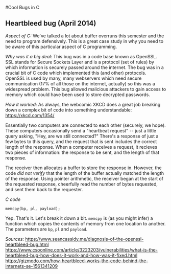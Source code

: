 #Cool Bugs in C

## Heartbleed bug (April 2014)

*Aspect of C:* We've talked a lot about buffer overruns this semester and the need to program defensively.  This is a great case study in why you need to be aware of this particular aspect of C programming.

*Why was it a big deal*: 
This bug was in a code base known as OpenSSL.  SSL stands for Secure Sockets Layer and is a protocol (set of rules) by which information is securely passed around the internet.  The bug was in a crucial bit of C code which implemented this (and other) protocols.  OpenSSL is used by many, many webservers which need secure communication (17% of all those on the internet, actually) so this was a widespread problem.  This bug allowed malicious attackers to gain access to memory which could have been used to store decrypted passwords.

*How it worked:*
As always, the webcomic XKCD does a great job breaking down a complex bit of code into something understandable:
https://xkcd.com/1354/

Essentially two computers are connected to each other (securely, we hope).  These computers occasionally send a "heartbeat request" -- just a little query asking, "Hey, are we still connected?"  There's a response of just a few bytes to this query, and the request that is sent includes the correct length of the response.  When a computer receives a request, it recieves two pieces of information: the response to be sent, and the length of that response.

The receiver then allocates a buffer to store the response in.  However, the code *did not verify* that the length of the buffer actually matched the length of the response.  Using pointer arithmetic, the receiver began at the start of the requested response, cheerfully read the number of bytes requested, and sent them back to the requester.

*C code*
```
memcpy(bp, pl, payload);
```
Yep.  That's it.  Let's break it down a bit.  `memcpy` is (as you might infer) a function which copies the contents of memory from one location to another.  The parameters are `bp`, `pl` and `payload`.  

*Sources:*
https://www.seancassidy.me/diagnosis-of-the-openssl-heartbleed-bug.html
https://www.csoonline.com/article/3223203/vulnerabilities/what-is-the-heartbleed-bug-how-does-it-work-and-how-was-it-fixed.html
https://gizmodo.com/how-heartbleed-works-the-code-behind-the-internets-se-1561341209